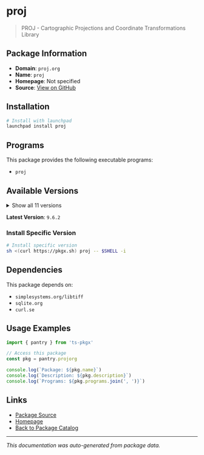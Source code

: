 # proj

> PROJ - Cartographic Projections and Coordinate Transformations Library

## Package Information

- **Domain**: `proj.org`
- **Name**: `proj`
- **Homepage**: Not specified
- **Source**: [View on GitHub](https://github.com/pkgxdev/pantry/tree/main/projects/proj.org/package.yml)

## Installation

```bash
# Install with launchpad
launchpad install proj
```

## Programs

This package provides the following executable programs:

- `proj`

## Available Versions

<details>
<summary>Show all 11 versions</summary>

- `9.6.2`, `9.6.1`, `9.6.0`, `9.5.1`, `9.5.0`
- `9.4.1`, `9.4.0`, `9.3.1`, `9.3.0`, `9.2.1`
- `9.2.0`

</details>

**Latest Version**: `9.6.2`

### Install Specific Version

```bash
# Install specific version
sh <(curl https://pkgx.sh) proj -- $SHELL -i
```

## Dependencies

This package depends on:

- `simplesystems.org/libtiff`
- `sqlite.org`
- `curl.se`

## Usage Examples

```typescript
import { pantry } from 'ts-pkgx'

// Access this package
const pkg = pantry.projorg

console.log(`Package: ${pkg.name}`)
console.log(`Description: ${pkg.description}`)
console.log(`Programs: ${pkg.programs.join(', ')}`)
```

## Links

- [Package Source](https://github.com/pkgxdev/pantry/tree/main/projects/proj.org/package.yml)
- [Homepage](#)
- [Back to Package Catalog](../package-catalog.md)

---

*This documentation was auto-generated from package data.*
